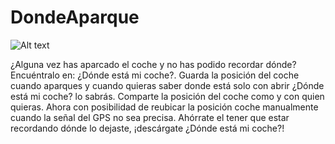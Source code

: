 DondeAparque
============
![Alt text](https://lh3.ggpht.com/-6N0xO8P3iV2HemGdQX-ypiHARbkY3ccSlSx2nrCENuPqjHMcbVIpJ8Yk_iudfaFNQ=w300-rw "¿Dónde está mi coche?")

¿Alguna vez has aparcado el coche y no has podido recordar dónde? Encuéntralo en: ¿Dónde está mi coche?.
Guarda la posición del coche cuando aparques y cuando quieras saber donde está solo con abrir ¿Dónde está mi coche? lo sabrás.
Comparte la posición del coche como y con quien quieras.
Ahora con posibilidad de reubicar la posición coche manualmente cuando la señal del GPS no sea precisa.
Ahórrate el tener que estar recordando dónde lo dejaste, 
¡descárgate ¿Dónde está mi coche?!
